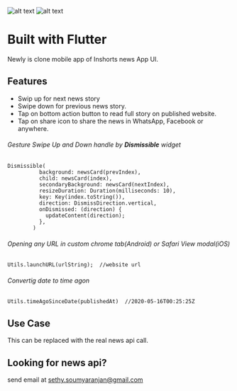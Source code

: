 ![alt text](https://github.com/soumyasethy/flutter-inshorts-clone-newsly/blob/master/iOS_newsly.gif)
![alt text](https://github.com/soumyasethy/flutter-inshorts-clone-newsly/blob/master/android_newsly.gif)

# Built with Flutter
Newly is clone mobile app of Inshorts news App UI. 

## Features
- Swip up for next news story
- Swipe down for previous news story.
- Tap on bottom action button to read full story on published website.
- Tap on share icon to share the news in WhatsApp, Facebook or anywhere.


###### Gesture Swipe Up and Down handle by **Dismissible** widget

```
Dismissible(
          background: newsCard(prevIndex),
          child: newsCard(index),
          secondaryBackground: newsCard(nextIndex),
          resizeDuration: Duration(milliseconds: 10),
          key: Key(index.toString()),
          direction: DismissDirection.vertical,
          onDismissed: (direction) {
            updateContent(direction);
          },
        )
```

###### Opening any URL in custom chrome tab(Android) or Safari View modal(iOS)
```
Utils.launchURL(urlString);  //website url
```

###### Convertig date to time agon 
```
Utils.timeAgoSinceDate(publishedAt)  //2020-05-16T00:25:25Z
```



## Use Case
This can be replaced with the real news api call.

## Looking for news api?
send email at sethy.soumyaranjan@gmail.com




